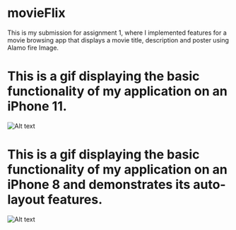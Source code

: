 # movieFlix
This is my submission for assignment 1, where I implemented features for a movie browsing app that displays a movie title, description and poster using Alamo fire Image.

# This is a gif displaying the basic functionality of my application on an iPhone 11.

![Alt text](https://media.giphy.com/media/twszHN1JqR12DgO9MZ/giphy.gif)

# This is a gif displaying the basic functionality of my application on an iPhone 8 and demonstrates its auto-layout features.

![Alt text](https://media.giphy.com/media/zDzeyq6EyhxangLojw/giphy.gif)
